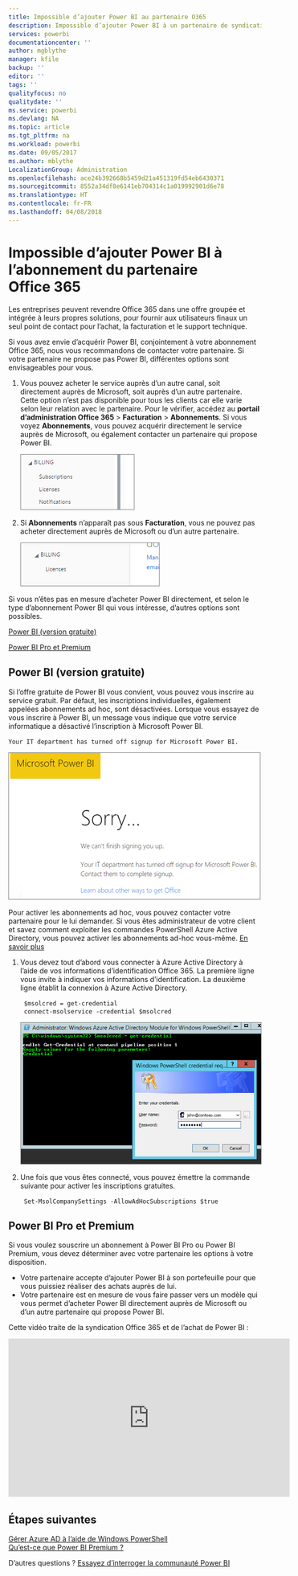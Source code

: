 ```yaml
---
title: Impossible d’ajouter Power BI au partenaire O365
description: Impossible d’ajouter Power BI à un partenaire de syndication Office 365. Le modèle syndiqué est un modèle d’achat utilisé par Office 365.
services: powerbi
documentationcenter: ''
author: mgblythe
manager: kfile
backup: ''
editor: ''
tags: ''
qualityfocus: no
qualitydate: ''
ms.service: powerbi
ms.devlang: NA
ms.topic: article
ms.tgt_pltfrm: na
ms.workload: powerbi
ms.date: 09/05/2017
ms.author: mblythe
LocalizationGroup: Administration
ms.openlocfilehash: ace24b392668b5459d21a451319fd54eb6430371
ms.sourcegitcommit: 8552a34df8e6141eb704314c1a019992901d6e78
ms.translationtype: HT
ms.contentlocale: fr-FR
ms.lasthandoff: 04/08/2018
---
```

# <a name="unable-to-add-power-bi-to-office-365-partner-subscription"></a>Impossible d’ajouter Power BI à l’abonnement du partenaire Office 365
Les entreprises peuvent revendre Office 365 dans une offre groupée et intégrée à leurs propres solutions, pour fournir aux utilisateurs finaux un seul point de contact pour l’achat, la facturation et le support technique.

Si vous avez envie d’acquérir Power BI, conjointement à votre abonnement Office 365, nous vous recommandons de contacter votre partenaire. Si votre partenaire ne propose pas Power BI, différentes options sont envisageables pour vous.

1. Vous pouvez acheter le service auprès d’un autre canal, soit directement auprès de Microsoft, soit auprès d’un autre partenaire. Cette option n’est pas disponible pour tous les clients car elle varie selon leur relation avec le partenaire. Pour le vérifier, accédez au **portail d’administration Office 365** > **Facturation** > **Abonnements**. Si vous voyez **Abonnements**, vous pouvez acquérir directement le service auprès de Microsoft, ou également contacter un partenaire qui propose Power BI.
   
    ![](media/service-admin-syndication-partner/billingsub.png)
2. Si **Abonnements** n’apparaît pas sous **Facturation**, vous ne pouvez pas acheter directement auprès de Microsoft ou d’un autre partenaire. 
   
   ![](media/service-admin-syndication-partner/billing.png)

Si vous n’êtes pas en mesure d’acheter Power BI directement, et selon le type d’abonnement Power BI qui vous intéresse, d’autres options sont possibles.

[Power BI (version gratuite)](#power-bi-free)

[Power BI Pro et Premium](#power-bi-pro)

## <a name="power-bi-free"></a>Power BI (version gratuite)
Si l’offre gratuite de Power BI vous convient, vous pouvez vous inscrire au service gratuit. Par défaut, les inscriptions individuelles, également appelées abonnements ad hoc, sont désactivées. Lorsque vous essayez de vous inscrire à Power BI, un message vous indique que votre service informatique a désactivé l’inscription à Microsoft Power BI.

    Your IT department has turned off signup for Microsoft Power BI.

![](media/service-admin-syndication-partner/sorry.png)

Pour activer les abonnements ad hoc, vous pouvez contacter votre partenaire pour le lui demander. Si vous êtes administrateur de votre client et savez comment exploiter les commandes PowerShell Azure Active Directory, vous pouvez activer les abonnements ad-hoc vous-même. [En savoir plus](https://technet.microsoft.com/library/jj151815.aspx)

1. Vous devez tout d’abord vous connecter à Azure Active Directory à l’aide de vos informations d’identification Office 365. La première ligne vous invite à indiquer vos informations d’identification. La deuxième ligne établit la connexion à Azure Active Directory.
   
        $msolcred = get-credential
        connect-msolservice -credential $msolcred
   
    ![](media/service-admin-syndication-partner/aad-signin.png)
2. Une fois que vous êtes connecté, vous pouvez émettre la commande suivante pour activer les inscriptions gratuites.
   
        Set-MsolCompanySettings -AllowAdHocSubscriptions $true

## <a name="power-bi-pro-and-premium"></a>Power BI Pro et Premium
Si vous voulez souscrire un abonnement à Power BI Pro ou Power BI Premium, vous devez déterminer avec votre partenaire les options à votre disposition.

* Votre partenaire accepte d’ajouter Power BI à son portefeuille pour que vous puissiez réaliser des achats auprès de lui.
* Votre partenaire est en mesure de vous faire passer vers un modèle qui vous permet d’acheter Power BI directement auprès de Microsoft ou d’un autre partenaire qui propose Power BI.

Cette vidéo traite de la syndication Office 365 et de l’achat de Power BI :

<iframe width="560" height="315" src="https://www.youtube.com/embed/C357phT94A8" frameborder="0" allowfullscreen></iframe>

## <a name="next-steps"></a>Étapes suivantes
[Gérer Azure AD à l’aide de Windows PowerShell](https://technet.microsoft.com/library/jj151815.aspx)  
[Qu’est-ce que Power BI Premium ?](service-premium.md)

D’autres questions ? [Essayez d’interroger la communauté Power BI](http://community.powerbi.com/)

